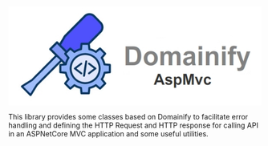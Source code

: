 
<div style="display: flex; justify-content: center; align-items: center;">
   <img src="static/logo.jpg" alt="Logo">
</div>
 

This library provides some classes based on Domainify to facilitate error handling and defining the HTTP Request and HTTP response for calling API in an ASPNetCore MVC application and some useful utilities.